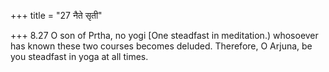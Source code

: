 +++
title = "27 नैते सृती"

+++
8.27 O son of Prtha, no yogi \[One steadfast in meditation.) whosoever
has known these two courses becomes deluded. Therefore, O Arjuna, be you
steadfast in yoga at all times.
